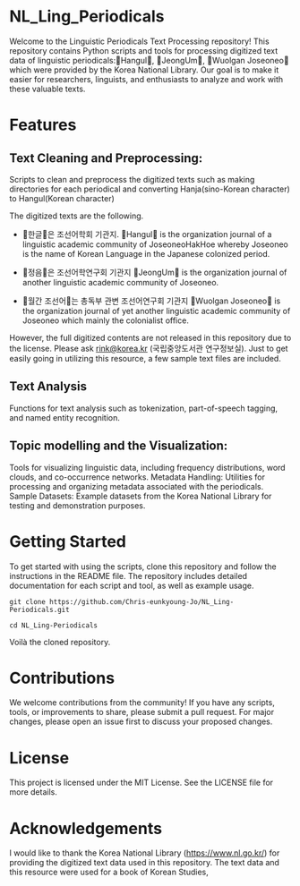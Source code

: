 # NL_Ling_Periodicals
Welcome to the Linguistic Periodicals Text Processing repository! This repository contains Python scripts and tools for processing digitized text data of linguistic periodicals:󰡔Hangul󰡕, 󰡔JeongUm󰡕, 󰡔Wuolgan Joseoneo󰡕  which were provided by the Korea National Library. Our goal is to make it easier for researchers, linguists, and enthusiasts to analyze and work with these valuable texts.

# Features
## Text Cleaning and Preprocessing: 
Scripts to clean and preprocess the digitized texts such as making directories for each periodical and converting Hanja(sino-Korean character) to Hangul(Korean character)

The digitized texts are the following. 

- 󰡔한글󰡕은 조선어학회 기관지.
󰡔Hangul󰡕 is the organization journal of a linguistic academic community of JoseoneoHakHoe whereby Joseoneo is the name of Korean Language in the Japanese colonized period. 

- 󰡔정음󰡕은 조선어학연구회 기관지 
󰡔JeongUm󰡕 is the organization journal of another linguistic academic community of Joseoneo.  

- 󰡔월간 조선어󰡕는 총독부 관변 조선어연구회 기관지
󰡔Wuolgan Joseoneo󰡕 is the organization journal of yet another linguistic academic community of Joseoneo which mainly the colonialist office. 

However, the full digitized contents are not released in this repository due to the license.  Please ask rink@korea.kr (국립중앙도서관 연구정보실). 
Just to get easily going in utilizing this resource, a few sample text files are included. 


## Text Analysis 
Functions for text analysis such as tokenization, part-of-speech tagging, and named entity recognition.

## Topic modelling and the Visualization: 
Tools for visualizing linguistic data, including frequency distributions, word clouds, and co-occurrence networks.
Metadata Handling: Utilities for processing and organizing metadata associated with the periodicals.
Sample Datasets: Example datasets from the Korea National Library for testing and demonstration purposes.

# Getting Started
To get started with using the scripts, clone this repository and follow the instructions in the README file. The repository includes detailed documentation for each script and tool, as well as example usage.

```command terminal 
git clone https://github.com/Chris-eunkyoung-Jo/NL_Ling-Periodicals.git

cd NL_Ling-Periodicals
```
Voilà the cloned repository. 


# Contributions
We welcome contributions from the community! If you have any scripts, tools, or improvements to share, please submit a pull request. For major changes, please open an issue first to discuss your proposed changes.


# License
This project is licensed under the MIT License. See the LICENSE file for more details.

# Acknowledgements
I would like to thank the Korea National Library (https://www.nl.go.kr/) for providing the digitized text data used in this repository. 
The text data and this resource were used for a book of Korean Studies, 

